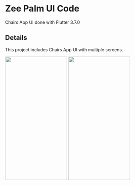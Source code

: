 # Zee Palm UI Code

Chairs App UI done with Flutter 3.7.0

## Details

This project includes Chairs App UI with multiple screens.

<img src="https://user-images.githubusercontent.com/128903428/236480607-1d3671d5-b197-4c6e-ab61-55e3b2217d62.png" width="200" height="400" />
<img src="https://user-images.githubusercontent.com/128903428/236480769-20a6e02b-b84c-465b-ae18-4d4c47d635b6.png" width="200" height="400" />
